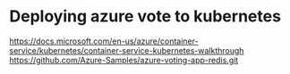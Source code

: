 # Deploying azure vote to kubernetes
https://docs.microsoft.com/en-us/azure/container-service/kubernetes/container-service-kubernetes-walkthrough
https://github.com/Azure-Samples/azure-voting-app-redis.git

